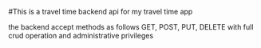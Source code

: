 #This is a travel time backend api for my travel time app

the backend accept methods as follows GET, POST, PUT, DELETE with full crud operation and administrative privileges
